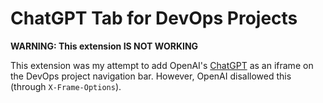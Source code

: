 # ChatGPT Tab for DevOps Projects

**WARNING: This extension IS NOT WORKING**

This extension was my attempt to add OpenAI's [ChatGPT](https://chat.openai.com/chat) as an iframe on the DevOps project navigation bar.
However, OpenAI disallowed this (through `X-Frame-Options`).